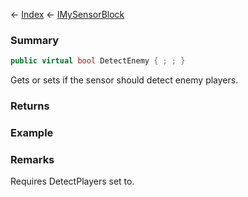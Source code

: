 ← [Index](Api-Index) ← [IMySensorBlock](Sandbox.ModAPI.Ingame.IMySensorBlock)

### Summary

```csharp
public virtual bool DetectEnemy { ; ; }
```

Gets or sets if the sensor should detect enemy players.

### Returns

### Example

### Remarks

Requires DetectPlayers set to.

